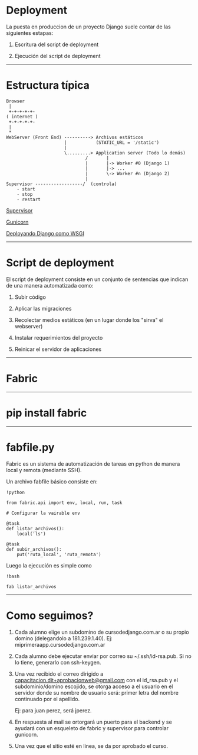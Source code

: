 # Deployment

La puesta en produccion de un proyecto Django suele contar
de las siguientes estapas:

1) Escritura del script de deployment

2) Ejecución del script de deployment

---

# Estructura típica


    Browser
     |
     +-+-+-+-+-
    ( internet )
     +-+-+-+-+-
     |
     *
    WebServer (Front End) ----------> Archivos estáticos
                          |           (STATIC_URL = '/static')
                          |
                          \.........> Application server (Todo lo demás)
                                  /       |
                                  |       |-> Worker #0 (Django 1)
                                  |       |-> ...
                                  |       \-> Worker #n (Django 2)
                                  |
    Supervisor ------------------/  (controla)
        - start
        - stop
        - restart

<a href="http://supervisord.org/">Supervisor</a>

<a href="http://gunicorn.org/">Gunicorn</a>

<a href="https://docs.djangoproject.com/en/dev/howto/deployment/wsgi/gunicorn/">
    Deployando Django como WSGI
</a>


---

# Script de deployment

El script de deployment consiste en un conjunto de sentencias
que indican de una manera automatizada como:

1) Subir código

2) Aplicar las migraciones

2) Recolectar medios estáticos (en un lugar donde los "sirva" el webserver)

3) Instalar requerimientos del proyecto

4) Reinicar el servidor de aplicaciones

---

# Fabric

---

# pip install fabric

---

# fabfile.py

Fabric es un sistema de automatización de tareas en python de manera local y remota
(mediante SSH).

Un archivo fabfile básico consiste en:

    !python

    from fabric.api import env, local, run, task

    # Configurar la vairable env

    @task
    def listar_archivos():
        local('ls')

    @task
    def subir_archivos():
        put('ruta_local', 'ruta_remota')

Luego la ejecución es simple como

    !bash

    fab listar_archivos



---
# Como seguimos?

1) Cada alumno elige un subdomino de cursodedjango.com.ar o su propio domino (delegandolo
a 181.239.1.40). Ej: miprimeraapp.cursodedjango.com.ar


2) Cada alumno debe ejecutar enviar por correo su ~/.ssh/id-rsa.pub.
   Si no lo tiene, generarlo con ssh-keygen.

3) Una vez recibido el correo dirigido a
   <a href="mailto:capacitacion.dit+aprobacionweb@gmail.com">
       capacitacion.dit+aprobacionweb@gmail.com
   </a>
   con el id_rsa.pub y el subdominio/domino escojido,
   se otorga acceso a el usuario en el servidor donde
   su nombre de usuario será:
   primer letra del nombre continuado por el apellido.

   Ej: para juan perez, será jperez.

4) En respuesta al mail se ortorgará un puerto para el backend y se ayudará con un
   esqueleto de fabric y supervisor para controlar gunicorn.

5) Una vez que el sitio esté en línea, se da por aprobado el curso.